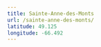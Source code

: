 ```yaml
---
title: Sainte-Anne-des-Monts
url: /sainte-anne-des-monts/
latitude: 49.125
longitude: -66.492
---
```

